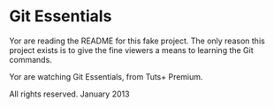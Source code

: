 # Git Essentials

Yor are reading the README for this fake project.
The only reason this project exists is to give
the fine viewers a means to learning the Git
commands.

Yor are watching Git Essentials, from Tuts+ Premium.

All rights reserved. January 2013 
